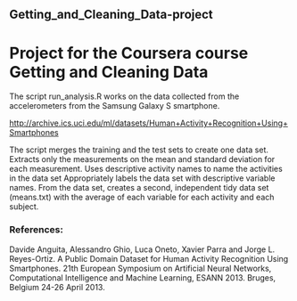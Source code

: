 ## Getting_and_Cleaning_Data-project
# Project for the Coursera course Getting and Cleaning Data
The script run_analysis.R works on the data collected from the accelerometers from the Samsung Galaxy S smartphone.

http://archive.ics.uci.edu/ml/datasets/Human+Activity+Recognition+Using+Smartphones

The script merges the training and the test sets to create one data set.
Extracts only the measurements on the mean and standard deviation for each measurement.
Uses descriptive activity names to name the activities in the data set
Appropriately labels the data set with descriptive variable names.
From the data set, creates a second, independent tidy data set (means.txt) with the average of each variable for each activity and each subject.


### References:
Davide Anguita, Alessandro Ghio, Luca Oneto, Xavier Parra and Jorge L. Reyes-Ortiz. A Public Domain Dataset for Human Activity Recognition Using Smartphones. 21th European Symposium on Artificial Neural Networks, Computational Intelligence and Machine Learning, ESANN 2013. Bruges, Belgium 24-26 April 2013.

